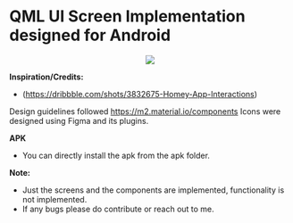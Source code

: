 # **QML UI Screen Implementation designed for Android**

<p align="center">
<img src="https://github.com/ShrinidhiUpadhyaya/HomeyApp/blob/main/screenVideo.gif" />
</p>

**Inspiration/Credits:**
* (https://dribbble.com/shots/3832675-Homey-App-Interactions)

Design guidelines followed https://m2.material.io/components
Icons were designed using Figma and its plugins.

**APK**
* You can directly install the apk from the apk folder.

**Note:**
* Just the screens and the components are implemented, functionality is not implemented.
* If any bugs please do contribute or reach out to me.


